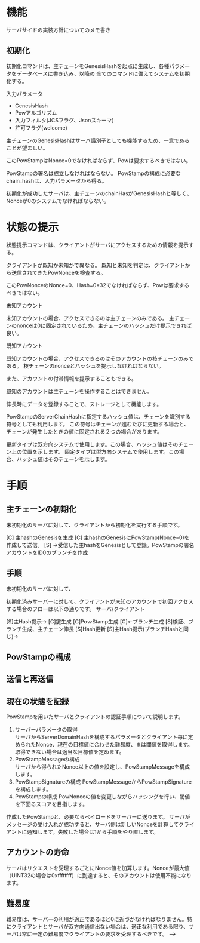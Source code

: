# 機能

サーバサイドの実装方針についてのメモ書き

## 初期化

初期化コマンドは、主チェーンをGenesisHashを起点に生成し、各種パラメータをデータベースに書き込み、以降の
全てのコマンドに備えてシステムを初期化する。

入力パラメータ

- GenesisHash
- Powアルゴリズム
- 入力フィルタ(JCSフラグ、Jsonスキーマ)
- 許可フラグ(welcome)


主チェーンのGenesisHashはサーバ識別子としても機能するため、一意であることが望ましい。


このPowStampはNonce=0でなければならず、Powは要求するべきではない。


PowStampの署名は成立しなければならない。
PowStampの構成に必要なchain_hashは、入力パラメータから得る。





初期化が成功したサーバは、主チェーンのchainHasがGenesisHashと等しく、Nonceが0のシステムでなければならない。






# 状態の提示

状態提示コマンドは、クライアントがサーバにアクセスするための情報を提示する。

クライアントが既知か未知かで異なる。
既知と未知を判定は、クライアントから送信されてきたPowNonceを検査する。

このPowNonceのNonce=0、Hash=0*32でなければならず、Powは要求するべきではない。


未知アカウント

未知アカウントの場合、アクセスできるのは主チェーンのみである。
主チェーンのnonceは0に固定されているため、主チェーンのハッシュだけ提示できれば良い。


既知アカウント

既知アカウントの場合、アクセスできるのはそのアカウントの枝チェーンのみである。
枝チェーンのnonceとハッシュを提示しなければならない。

また、アカウントの付帯情報を提示することもできる。



既知のアカウントは主チェーンを操作することはできません。


伸長時にデータを登録することで、ストレージとして機能します。


PowStampのServerChainHashに指定するハッシュ値は、チェーンを識別する符号としても利用します。
この符号はチェーンが進むたびに更新する場合と、チェーンが発生したときの値に固定される２つの場合があります。

更新タイプは双方向システムで使用します。この場合、ハッシュ値はそのチェーン上の位置を示します。
固定タイプは型方向システムで使用します。この場合、ハッシュ値はそのチェーンを示します。




# 手順

## 主チェーンの初期化

未初期化のサーバに対して、クライアントから初期化を実行する手順です。

[C] 主hashのGenesisを生成
[C] 主hashのGenesisにPowStamp(Nonce=0)を作成して送信。
[S] →受信した主hashをGenesisとして登録。PowStampの署名アカウントをID0のブランチを作成






## 手順
未初期化のサーバに対して、

初期化済みサーバーに対して、クライアントが未知のアカウントで初回アクセスする場合のフローは以下の通りです。
サーバ/クライアント

[S]主Hash提示→
[C]鍵生成
[C]PoｗStamp生成
[C]←ブランチ生成
[S]検証、ブランチ生成、主チェーン伸長
[S]Hash更新
[S]主Hash提示(ブランチHashと同じ)→










## PowStampの構成


## 送信と再送信

## 現在の状態を記録

PowStampを用いたサーバとクライアントの認証手順について説明します。


1. サーバーパラメータの取得  
   サーバからServerDomainHashを構成するパラメータとクライアント毎に定められたNonce、現在の目標値に合わせた難易度、まは閾値を取得します。取得できない場合は適当な目標値を定めます。
2. PowStampMessageの構成  
   サーバから得られたNonce以上の値を設定し、PowStampMessageを構成します。
3. PowStampSignatureの構成
   PowStampMessageからPowStampSignatureを構成します。
4. PowStampの構成
   PowNonceの値を変更しながらハッシングを行い、閾値を下回るスコアを目指します。

作成したPowStampと、必要ならペイロードをサーバーに送ります。
サーバがメッセージの受け入れが成功すると、サーバ側は新しいNonceを計算してクライアントに通知します。失敗した場合は1から手順をやり直します。


## アカウントの寿命


サーバはリクエストを受理するごとにNonce値を加算します。Nonceが最大値（UINT32の場合は0xffffffff）に到達すると、そのアカウントは使用不能になります。


## 難易度

難易度は、サーバーの利用が適正であるほど0に近づかなければなりません。特にクライアントとサーバが双方向通信出ない場合は、適正な利用である限り、サーバは常に一定の難易度でクライアントの要求を受理するべきです。 -->
